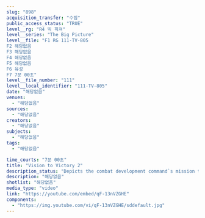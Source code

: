 ```yaml
---
slug: "898"
acquisition_transfer: "수집"
public_access_status: "TRUE"
level__rg: "R4 빅 픽쳐"
level__series: "The Big Picture"
level__file: "F1 RG 111-TV-805
F2 해당없음
F3 해당없음
F4 해당없음
F5 해당없음
F6 유성
F7 7분 00초"
level__file_number: "111"
level__local_identifier: "111-TV-805"
date: "해당없음"
venues: 
  - "해당없음"
sources: 
  - "해당없음"
creators: 
  - "해당없음"
subjects: 
  - "해당없음"
tags: 
  - "해당없음"

time_courts: "7분 00초"
title: "Vision to Victory 2"
description_status: "Depicts the combat development command`s mission to evolve, test, evaluate, and to recommend the concepts which will determine the future structure, tactics, and equipment of the Army."
description: "해당없음"
shotlist: "해당없음"
media_type: "video"
link: "https://youtube.com/embed/qF-13nVZGHE"
components: 
  - "https://img.youtube.com/vi/qF-13nVZGHE/sddefault.jpg"
---
```

